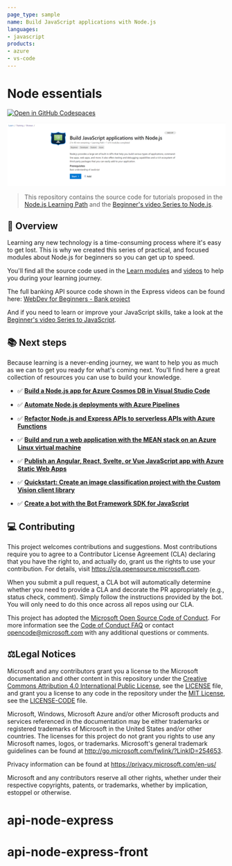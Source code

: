 ```yaml
---
page_type: sample
name: Build JavaScript applications with Node.js
languages:
- javascript
products:
- azure
- vs-code
---
```

# Node essentials

[![Open in GitHub Codespaces](https://github.com/codespaces/badge.svg)](https://codespaces.new/MicrosoftDocs/node-essentials)

[![Node.Js Learn Path](/resources/nodejs-learn-path.png)](https://learn.microsoft.com/training/paths/build-javascript-applications-nodejs/?WT.mc_id=javascript-111027-gllemos)

> This repository contains the source code for tutorials proposed in the [Node.js Learning Path](https://docs.microsoft.com/learn/paths/build-javascript-applications-nodejs/?WT.mc_id=nodebeginner-github-cxa) and the [Beginner's video Series to Node.js](https://channel9.msdn.com/Series/Beginners-Series-to-NodeJS?WT.mc_id=javascript-111027-gllemos).

## 🎯 Overview

Learning any new technology is a time-consuming process where it's easy to get lost. This is why we created this series of practical, and focused modules about Node.js for beginners so you can get up to speed.

You'll find all the source code used in the [Learn modules](https://docs.microsoft.com/learn/paths/build-javascript-applications-nodejs/?WT.mc_id=javascript-111027-gllemos) and [videos](https://channel9.msdn.com/Series/Beginners-Series-to-NodeJS?WT.mc_id=javascript-111027-gllemos) to help you during your learning journey.

The full banking API source code shown in the Express videos can be found here: [WebDev for Beginners - Bank project](https://github.com/WebDev-Beginners/bank-project/tree/main/api)

And if you need to learn or improve your JavaScript skills, take a look at the [Beginner's video Series to JavaScript](https://channel9.msdn.com/Shows/Beginners-Series-to-JavaScript?WT.mc_id=javascript-111027-gllemos).

## 📚 Next steps

Because learning is a never-ending journey, we want to help you as much as we can to get you ready for what's coming next. You'll find here a great collection of resources you can use to build your knowledge.

- ✅ **[Build a Node.js app for Azure Cosmos DB in Visual Studio Code](https://docs.microsoft.com/learn/modules/build-node-cosmos-app-vscode/?WT.mc_id=javascript-111027-gllemos)**

- ✅ **[Automate Node.js deployments with Azure Pipelines](https://docs.microsoft.com/learn/modules/deploy-nodejs/?WT.mc_id=javascript-111027-gllemos)**

- ✅ **[Refactor Node.js and Express APIs to serverless APIs with Azure Functions](https://docs.microsoft.com/learn/modules/shift-nodejs-express-apis-serverless/?WT.mc_id=javascript-111027-gllemos)**

- ✅ **[Build and run a web application with the MEAN stack on an Azure Linux virtual machine](https://docs.microsoft.com/learn/modules/build-a-web-app-with-mean-on-a-linux-vm/?WT.mc_id=javascript-111027-gllemos)**

- ✅ **[Publish an Angular, React, Svelte, or Vue JavaScript app with Azure Static Web Apps](https://docs.microsoft.com/learn/modules/publish-app-service-static-web-app-api/?WT.mc_id=javascript-111027-gllemos)**

- ✅ **[Quickstart: Create an image classification project with the Custom Vision client library](https://docs.microsoft.com/azure/cognitive-services/custom-vision-service/quickstarts/image-classification?WT.mc_id=javascript-111027-gllemos)**

- ✅ **[Create a bot with the Bot Framework SDK for JavaScript](https://docs.microsoft.com/azure/bot-service/javascript/bot-builder-javascript-quickstart?WT.mc_id=javascript-111027-gllemos)**

## 💻 Contributing

This project welcomes contributions and suggestions.  Most contributions require you to agree to a
Contributor License Agreement (CLA) declaring that you have the right to, and actually do, grant us
the rights to use your contribution. For details, visit https://cla.opensource.microsoft.com.

When you submit a pull request, a CLA bot will automatically determine whether you need to provide
a CLA and decorate the PR appropriately (e.g., status check, comment). Simply follow the instructions
provided by the bot. You will only need to do this once across all repos using our CLA.

This project has adopted the [Microsoft Open Source Code of Conduct](https://opensource.microsoft.com/codeofconduct/).
For more information see the [Code of Conduct FAQ](https://opensource.microsoft.com/codeofconduct/faq/) or
contact [opencode@microsoft.com](mailto:opencode@microsoft.com) with any additional questions or comments.

## ⚖️Legal Notices

Microsoft and any contributors grant you a license to the Microsoft documentation and other content
in this repository under the [Creative Commons Attribution 4.0 International Public License](https://creativecommons.org/licenses/by/4.0/legalcode),
see the [LICENSE](LICENSE) file, and grant you a license to any code in the repository under the [MIT License](https://opensource.org/licenses/MIT), see the
[LICENSE-CODE](LICENSE-CODE) file.

Microsoft, Windows, Microsoft Azure and/or other Microsoft products and services referenced in the documentation
may be either trademarks or registered trademarks of Microsoft in the United States and/or other countries.
The licenses for this project do not grant you rights to use any Microsoft names, logos, or trademarks.
Microsoft's general trademark guidelines can be found at http://go.microsoft.com/fwlink/?LinkID=254653.

Privacy information can be found at https://privacy.microsoft.com/en-us/

Microsoft and any contributors reserve all other rights, whether under their respective copyrights, patents,
or trademarks, whether by implication, estoppel or otherwise.
# api-node-express
# api-node-express-front
